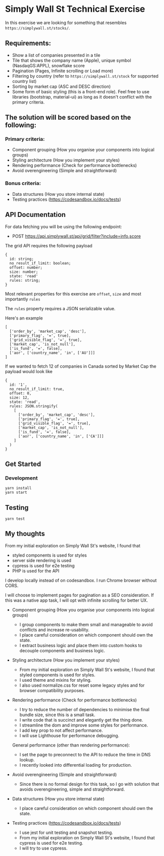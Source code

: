 # Simply Wall St Technical Exercise

In this exercise we are looking for something that resembles `https://simplywall.st/stocks/`.

## Requirements:

* Show a list of companies presented in a tile
* Tile that shows the company name (Apple), unique symbol (NasdaqGS:APPL), snowflake score
* Pagination (Pages, Infinite scrolling or Load more)
* Filtering by country (refer to `https://simplywall.st/stock` for supported country list)
* Sorting by market cap (ASC and DESC direction)
* Some form of basic styling (this is a front-end role). Feel free to use libraries (bootstrap, material-ui) as long as it doesn't conflict with the primary criteria.

## The solution will be scored based on the following:

### Primary criteria:

* Component grouping (How you organise your components into logical groups)
* Styling architecture (How you implement your styles)
* Rendering performance (Check for performance bottlenecks)
* Avoid overengineering (Simple and straightforward)

### Bonus criteria:

* Data structures (How you store internal state)
* Testing practices (https://codesandbox.io/docs/tests)

## API Documentation

For data fetching you will be using the following endpoint:

* POST https://api.simplywall.st/api/grid/filter?include=info,score

The grid API requires the following payload

```
{
  id: string;
  no_result_if_limit: boolean;
  offset: number;
  size: number;
  state: 'read'
  rules: string;
}
```

Most relevant properties for this exercise are `offset`, `size` and most importantly `rules`

The `rules` property requires a JSON serializable value.

Here's an example

```
[
  ['order_by', 'market_cap', 'desc'],
  ['primary_flag', '=', true],
  ['grid_visible_flag', '=', true],
  ['market_cap', 'is_not_null'],
  ['is_fund', '=', false],
  ['aor', ['country_name', 'in', ['AU']]]
]
```

If we wanted to fetch 12 of companies in Canada sorted by Market Cap the payload would look like

```
{
  id: '1',
  no_result_if_limit: true,
  offset: 0,
  size: 12,
  state: 'read',
  rules: JSON.stringify(
    [
      ['order_by', 'market_cap', 'desc'],
      ['primary_flag', '=', true],
      ['grid_visible_flag', '=', true],
      ['market_cap', 'is_not_null'],
      ['is_fund', '=', false],
      ['aor', ['country_name', 'in', ['CA']]]
    ]
  )
}
```

## Get Started

### Development
```shell
yarn install
yarn start
```

## Testing
```shell
yarn test
```

## My thoughts

From my initial exploration on Simply Wall St's website, I found that
 - styled components is used for styles
 - server side rendering is used
 - cypress is used for e2e testing
 - PHP is used for the API

I develop locally instead of on codesandbox. I run Chrome browser without CORS.

I will choose to implement pages for pagination as a SEO consideration.
If this was a native app task, I will opt with infinite scrolling for better UX.

* Component grouping (How you organise your components into logical groups)
  - I group components to make them small and manageable to avoid conflicts and increase re-usability.
  - I place careful consideration on which component should own the state.
  - I extract business logic and place them into custom hooks to decouple components and business logic.

* Styling architecture (How you implement your styles)
  - From my initial exploration on Simply Wall St's website, I found that styled components is used for styles.
  - I used theme and mixins for styling.
  - I also used normalize.css for reset some legacy styles and for browser compatibility purposes.

* Rendering performance (Check for performance bottlenecks)
  - I try to reduce the number of dependencies to minimise the final bundle size, since this is a small task.
  - I write code that is succinct and elegantly get the thing done.
  - I streamline the dom and improve some styles for performance.
  - I add key prop to not affect performance.
  - I will use Lighthouse for performance debugging.

  General performance (other than rendering performance):
  - I set the page to preconnect to the API to reduce the time in DNS lookup.
  - I recently looked into differential loading for production.

* Avoid overengineering (Simple and straightforward)
  - Since there is no formal design for this task, so I go with solution that avoids overengineering, simple and straightforward.

* Data structures (How you store internal state)
  - I place careful consideration on which component should own the state.

* Testing practices (https://codesandbox.io/docs/tests)
  - I use jest for unit testing and snapshot testing.
  - From my initial exploration on Simply Wall St's website, I found that cypress is used for e2e testing.
  - I will try to use cypress.
